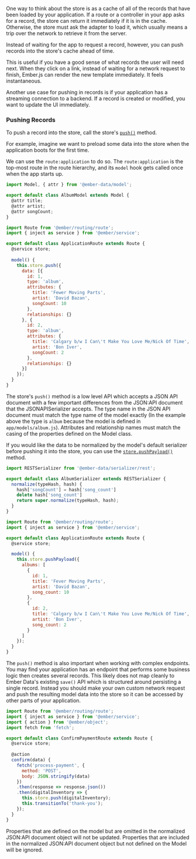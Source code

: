 One way to think about the store is as a cache of all of the records
that have been loaded by your application. If a route or a controller in
your app asks for a record, the store can return it immediately if it is
in the cache. Otherwise, the store must ask the adapter to load it,
which usually means a trip over the network to retrieve it from the
server.

Instead of waiting for the app to request a record, however, you can
push records into the store's cache ahead of time.

This is useful if you have a good sense of what records the user
will need next. When they click on a link, instead of waiting for a
network request to finish, Ember.js can render the new template
immediately. It feels instantaneous.

Another use case for pushing in records is if your application has a
streaming connection to a backend. If a record is created or modified,
you want to update the UI immediately.

### Pushing Records

To push a record into the store, call the store's [`push()`](https://api.emberjs.com/ember-data/3.22.0/classes/Store/methods/push?anchor=push) method.

For example, imagine we want to preload some data into the store when
the application boots for the first time.

We can use the `route:application` to do so. The `route:application` is
the top-most route in the route hierarchy, and its `model` hook gets
called once when the app starts up.

```javascript {data-filename=app/models/album.js}
import Model, { attr } from '@ember-data/model';

export default class AlbumModel extends Model {
  @attr title;
  @attr artist;
  @attr songCount;
}
```

```javascript {data-filename=app/routes/application.js}
import Route from '@ember/routing/route';
import { inject as service } from '@ember/service';

export default class ApplicationRoute extends Route {
  @service store;
  
  model() {
    this.store.push({
      data: [{
        id: 1,
        type: 'album',
        attributes: {
          title: 'Fewer Moving Parts',
          artist: 'David Bazan',
          songCount: 10
        },
        relationships: {}
      }, {
        id: 2,
        type: 'album',
        attributes: {
          title: 'Calgary b/w I Can\'t Make You Love Me/Nick Of Time',
          artist: 'Bon Iver',
          songCount: 2
        },
        relationships: {}
      }]
    });
  }
}
```

The store's `push()` method is a low level API which accepts a JSON
API document with a few important differences from the JSON:API
document that the JSONAPISerializer accepts. The type name in the JSON
API document must match the type name of the model exactly (In the
example above the type is `album` because the model is defined in
`app/models/album.js`). Attributes and relationship names must match
the casing of the properties defined on the Model class.

If you would like the data to be normalized by the model's default
serializer before pushing it into the store, you can use the
[`store.pushPayload()`](https://api.emberjs.com/ember-data/3.22.0/classes/Store/methods/pushPayload?anchor=pushPayload) method.

```javascript {data-filename=app/serializers/album.js}
import RESTSerializer from '@ember-data/serializer/rest';

export default class AlbumSerializer extends RESTSerializer {
  normalize(typeHash, hash) {
    hash['songCount'] = hash['song_count']
    delete hash['song_count']
    return super.normalize(typeHash, hash);
  }
}
```

```javascript {data-filename=app/routes/application.js}
import Route from '@ember/routing/route';
import { inject as service } from '@ember/service';

export default class ApplicationRoute extends Route {
  @service store;

  model() {
    this.store.pushPayload({
      albums: [
        {
          id: 1,
          title: 'Fever Moving Parts',
          artist: 'David Bazan',
          song_count: 10
        },
        {
          id: 2,
          title: 'Calgary b/w I Can\'t Make You Love Me/Nick Of Time',
          artist: 'Bon Iver',
          song_count: 2
        }
      ]
    });
  }
}
```

The `push()` method is also important when working with complex
endpoints. You may find your application has an endpoint that performs
some business logic then creates several records. This likely does not
map cleanly to Ember Data's existing `save()` API which is structured
around persisting a single record. Instead you should make your own
custom network request and push the resulting model data into the store
so it can be accessed by other parts of your application.


```javascript {data-filename=app/routes/confirm-payment.js}
import Route from '@ember/routing/route';
import { inject as service } from '@ember/service';
import { action } from '@ember/object';
import fetch from 'fetch';

export default class ConfirmPaymentRoute extends Route {
  @service store;
  
  @action
  confirm(data) {
    fetch('process-payment', {
      method: 'POST',
      body: JSON.stringify(data)
    })
    .then(response => response.json())
    .then(digitalInventory => {
      this.store.push(digitalInventory);
      this.transitionTo('thank-you');
    });
  }
}
```

Properties that are defined on the model but are omitted in the
normalized JSON:API document object will not be updated. Properties
that are included in the normalized JSON:API document object but not
defined on the Model will be ignored.
